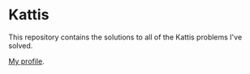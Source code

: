 # Kattis

This repository contains the solutions to all of the Kattis problems I've solved.

[My profile](https://open.kattis.com/users/conor-mccauley).

